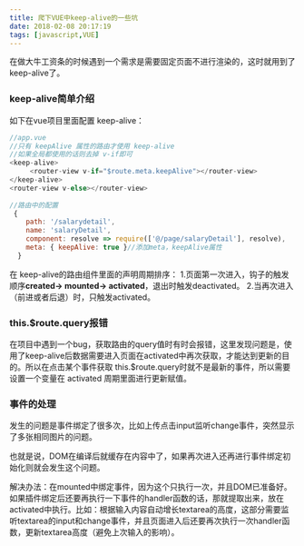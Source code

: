 ```yaml
---
title: 爬下VUE中keep-alive的一些坑
date: 2018-02-08 20:17:19
tags: [javascript,VUE]
---
```

在做大牛工资条的时候遇到一个需求是需要固定页面不进行渲染的，这时就用到了 keep-alive了。  
### keep-alive简单介绍
如下在vue项目里面配置 keep-alive：
```js
//app.vue
//只有 keepAlive 属性的路由才使用 keep-alive 
//如果全局都使用的话则去掉 v-if即可
<keep-alive>
     <router-view v-if="$route.meta.keepAlive"></router-view>
</keep-alive>
<router-view v-else></router-view>
     
//路由中的配置 
 {
    path: '/salarydetail',
    name: 'salaryDetail',
    component: resolve => require(['@/page/salaryDetail'], resolve),
    meta: { keepAlive: true }//添加meta，keepAlive属性
  }
```
在 keep-alive的路由组件里面的声明周期排序：
1.页面第一次进入，钩子的触发顺序<b>created-> mounted-> activated</b>，退出时触发deactivated。
2.当再次进入（前进或者后退）时，只触发activated。

### this.$route.query报错
在项目中遇到一个bug，获取路由的query值时有时会报错，这里发现问题是，使用了keep-alive后数据需要进入页面在activated中再次获取，才能达到更新的目的。所以在点击某个事件获取 this.$route.query时就不是最新的事件，所以需要设置一个变量在 activated 周期里面进行更新赋值。

### 事件的处理
发生的问题是事件绑定了很多次，比如上传点击input监听change事件，突然显示了多张相同图片的问题。

也就是说，DOM在编译后就缓存在内容中了，如果再次进入还再进行事件绑定初始化则就会发生这个问题。

解决办法：在mounted中绑定事件，因为这个只执行一次，并且DOM已准备好。如果插件绑定后还要再执行一下事件的handler函数的话，那就提取出来，放在activated中执行。比如：根据输入内容自动增长textarea的高度，这部分需要监听textarea的input和change事件，并且页面进入后还要再次执行一次handler函数，更新textarea高度（避免上次输入的影响）。






